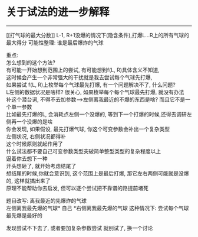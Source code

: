 # 关于试法的进一步解释


---

[[打气球的最大分数]]
L-1, R+1没爆的情况下(隐含条件),打爆L...R上的所有气球的 最大得分
可能性整理: 谁是最后爆炸的气球

重点:  
怎么想到的这个方法?  
有可能一开始想到范围上的尝试, 有可能想到f(L, R)具体含义不知道,   
这时候会产生一个非常强大的干扰就是我去尝试每个气球先打爆,   
如果尝试 f(L, R)上枚举每个气球最先打爆, 有一个问题解决不了, 什么问题?  
L左侧的数据状况是啥样? 很关心, 如果枚举每个每个气球最先打爆, 就没有办法  
补这个潜台词, 不得不去加参数-->左侧离我最近的不爆的东西是啥? 而且它不是一个单一参数  
比如最先打爆的L, 会消耗点左侧一个没爆的, 等到下一个打爆的时候,还得去调研左侧再一个没爆的是啥  
你会发现, 如果假设, 最先打爆气球, 你这个可变参数会补出一个复杂类型  
左侧状况, 右侧状况都得补  
这个时候原则就起作用了  
什么试法都不要自己可变参数类型突破简单整型类型的复杂程度以上  
逼着你去想下一种  
开头想砸了, 就开始考虑结尾了  
想结尾的时候,你就会意识到, 这个范围上是最后打爆, 那它左右两侧可能就是没爆的, 这样就搞出来了  
原理不能帮助你去启发, 但可以逐个尝试把不靠谱的路提前堵死


题目改写: 离我最近的先爆炸的气球  
左侧离我最先爆的气球\* 自己 \*右侧离我最先爆的气球
这种情况下:
尝试每个气球最先爆是最好的

发现尝试不下去了, 或者要加复杂参数尝试 就别试了, 换一个讨论